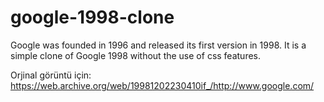 # google-1998-clone
Google was founded in 1996 and released its first version in 1998. It is a simple clone of Google 1998 without the use of css features.

Orjinal görüntü için: https://web.archive.org/web/19981202230410if_/http://www.google.com/
